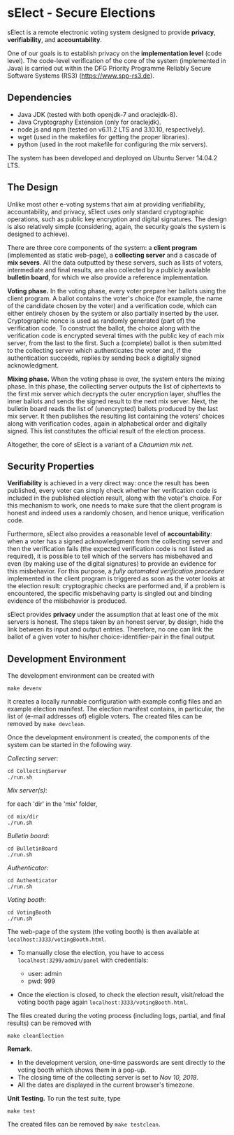 # sElect - Secure Elections

sElect is a remote electronic voting system designed to provide 
**privacy**, **verifiability**, and  **accountability**.

One of our goals is to establish privacy on the **implementation level**
(code level). The code-level verification of the core of the system
(implemented in Java) is carried out within the DFG Priority Programme
Reliably Secure Software Systems (RS3) (https://www.spp-rs3.de).

## Dependencies

* Java JDK (tested with both openjdk-7 and oraclejdk-8).
* Java Cryptography Extension (only for oraclejdk).
* node.js and npm (tested on v6.11.2 LTS and 3.10.10, respectively).
* wget (used in the makefiles for getting the proper libraries).
* python (used in the root makefile for configuring the mix servers).

The system has been developed and deployed on Ubuntu Server 14.04.2 LTS.

## The Design

Unlike most other e-voting systems that aim at providing verifiability,
accountability, and privacy, sElect uses only standard cryptographic
operations, such as public key encryption and digital signatures. The
design is also relatively simple (considering, again, the security goals
the system is designed to achieve).

There are three core components of the system: a **client program**
(implemented as static web-page), a **collecting server** and a cascade
of **mix severs**.  All the data outputted by these servers, such as
lists of voters, intermediate and final results, are also collected by a
publicly available **bulletin board**, for which we also provide a
reference implementation.

**Voting phase.** In the voting phase, every voter prepare her ballots
using the client program.  A ballot contains the voter's choice (for
example, the name of the candidate chosen by the voter) and a
verification code, which can either entirely chosen by the system or
also partially inserted by the user. Cryptographic nonce is used as
randomly generated (part of) the verification code. To construct the
ballot, the choice along with the verification code is encrypted several
times with the public key of each mix server, from the last to the
first.  Such a (complete) ballot is then submitted to the collecting
server which authenticates the voter and, if the authentication
succeeds, replies by sending back a digitally signed acknowledgment.

**Mixing phase.** When the voting phase is over, the system enters the
mixing phase. In this phase, the collecting server outputs the list of
ciphertexts to the first mix server which decrypts the outer encryption
layer, shuffles the inner ballots and sends the signed result to the
next mix server. Next, the bulletin board reads the list of
(unencrypted) ballots produced by the last mix server. It then publishes
the resulting list containing the voters' choices along with
verification codes, again in alphabetical order and digitally
signed. This list constitutes the official result of the election
process.

Altogether, the core of sElect is a variant of a _Chaumian mix
net_.


## Security Properties

**Verifiability** is achieved in a very direct way: once the result has
been published, every voter can simply check whether her verification
code is included in the published election result, along with the
voter's choice. For this mechanism to work, one needs to make sure that
the client program is honest and indeed uses a randomly chosen, and
hence unique, verification code.

Furthermore, sElect also provides a reasonable level of
**accountability**: when a voter has a signed acknowledgment from the
collecting server and then the verification fails (the expected
verification code is not listed as required), it is possible to tell
which of the servers has misbehaved and even (by making use of the
digital signatures) to provide an evidence for this misbehavior.  For
this purpose, a _fully automated verification procedure_ implemented in
the client program is triggered as soon as the voter looks at the
election result: cryptographic checks are performed and, if a problem is
encountered, the specific misbehaving party is singled out and binding
evidence of the misbehavior is produced.

sElect provides **privacy** under the assumption that at least one of
the mix servers is honest. The steps taken by an honest server, by
design, hide the link between its input and output entries. Therefore,
no one can link the ballot of a given voter to his/her
choice-identifier-pair in the final output.


## Development Environment

The development environment can be created with

```
make devenv
```

It creates a locally runnable configuration with example config files and 
an example election manifest. The election manifest contains, in particular, the
list of (e-mail addresses of) eligible voters. The created files can be removed by 
`make devclean`. 

Once the development environment is created, the components of the system can 
be started in the following way.

*Collecting server*:
```
cd CollectingServer
./run.sh
```

*Mix server(s)*:

for each 'dir' in the 'mix' folder,
```
cd mix/dir
./run.sh
```

*Bulletin board*:
```
cd BulletinBoard
./run.sh
```

*Authenticator*:
```
cd Authenticator
./run.sh
```

*Voting booth*:
```
cd VotingBooth
./run.sh
```

The web-page of the system (the voting booth) is then available at `localhost:3333/votingBooth.html`.

- To manually close the election, you have to access `localhost:3299/admin/panel` with credentials:

	* user: admin
	* pwd: 999


- Once the election is closed, to check the election result, visit/reload the voting booth page again `localhost:3333/votingBooth.html`.


The files created during the voting process (including logs, partial,
and final results) can be removed with
```
make cleanElection
```

**Remark.**
* In the development version, one-time passwords are sent directly to the voting booth which shows them in a pop-up. 
* The closing time of the collecting server is set to _Nov 10, 2018_.
* All the dates are displayed in the current browser's timezone.

**Unit Testing.**
To run the test suite, type
```
make test
```
The created files can be removed by `make testclean`.
